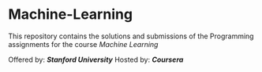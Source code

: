 # Machine-Learning

This repository contains the solutions and submissions of the Programming assignments for the course *Machine Learning*

Offered by: ***Stanford University***
Hosted by: ***Coursera***
